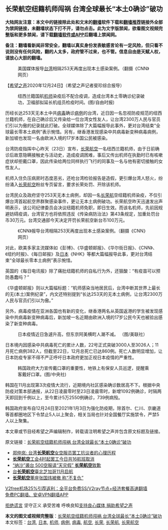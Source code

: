  <h2>长荣航空纽籍机师闯祸 台湾全球最长“本土0确诊”破功</h2> <p class="notice"><b>大陆网友注意：本文中的链接除此处和文末的<a href="https://github.com/bannedbook/fanqiang" >翻墙</a>软件下载和<a href="https://github.com/killgcd/justmysocks/blob/master/README.md">翻墙推荐</a>链接外全部为禁网链接，未翻墙状态下打不开，请勿点击。此为文字版禁闻，欲看图文视频完整版和更多禁闻，请下载<a href="https://github.com/bannedbook/fanqiang">翻墙软件或APP</a>后翻墙上禁闻网。</p><p>备注：翻墙看新闻非常安全，翻墙以真实身份发表敏感言论有一定风险，但只看不说则没有任何风险，翻的人太多，政府管不过来，也不管。信息自由是天赋人权，请放心大胆的翻墙。</b></p>  <div class="entry"> <figure><figcaption>美国媒体报导<a href="https://www.bannedbook.org/bnews/tag/%e5%8f%b0%e6%b9%be/" class="st_tag internal_tag" rel="tag" title="标签 台湾 下的日志">台湾</a>相隔253天再度出现本土感染案例。（翻摄《CNN》网页）</figcaption></figure> <p>【<span class='wp_keywordlink_affiliate'><a href="https://www.soundofhope.org" title="希望之声" target="_blank">希望之声</a></span>2020年12月24日】（希望之声记者斐珍综合报导）</p> <figure><figcaption>纽西兰籍国航<a href="https://www.bannedbook.org/bnews/tag/%E6%9C%BA%E5%B8%88/" class="st_tag internal_tag" rel="tag" title="标签 机师 下的日志">机师</a>染疫后不配合疫调，造成台湾本土零确诊纪录破功，卫福部拟延长机组员检疫时间。(图/自由时报)</figcaption></figure> <p>历经长达253天无本土中共<a href="https://www.bannedbook.org/bnews/tag/%e7%97%85%e6%af%92/" class="st_tag internal_tag" rel="tag" title="标签 病毒 下的日志">病毒</a>确诊<a href="https://www.bannedbook.org/bnews/tag/%E7%97%85%E4%BE%8B/" class="st_tag internal_tag" rel="tag" title="标签 病例 下的日志">病例</a>的台湾，近日因一名忽视防疫规范的纽西兰籍机师，在自己确诊后又传染给一位台湾女性友人，让台湾2300万人民与官员们引以为傲的纪录就此打破。全球媒体除了大篇幅报导此事外，更对台湾结束“全球最长零本土病例”表示惋惜。另有，继香港发现感染中共病毒新变种病毒病例，新加坡也发现一名由欧洲入境的17岁本国公民被感染。</p> <p>台湾防疫指挥中心昨天（23日）宣布，<a href="https://www.bannedbook.org/bnews/tag/%E9%95%BF%E8%8D%A3%E8%88%AA%E7%A9%BA/" class="st_tag internal_tag" rel="tag" title="标签 长荣航空 下的日志">长荣航空</a>一名纽西兰籍机师，由于日前确诊后故意隐瞒接触史与活动史，造成疫调困难，事后又传出机师在执勤时已有咳嗽症状却拒戴口罩，因此传染给两位同样执行飞行的同事及一名与他有密切接触的女性友人。</p>  <p>机师入住负压病房时态度恶劣，还呛台湾检验报告是造假，更引爆台湾人怒火，纷纷涌入<a href="https://www.bannedbook.org/bnews/tag/%E9%95%BF%E8%8D%A3/" class="st_tag internal_tag" rel="tag" title="标签 长荣 下的日志">长荣</a><a href="https://www.bannedbook.org/bnews/tag/%E8%88%AA%E7%A9%BA/" class="st_tag internal_tag" rel="tag" title="标签 航空 下的日志">航空</a>粉丝专页留言，要求长荣处罚、开除该机师。</p> <p>台湾民众及政府坚守253天无本土病例，却因一名<a href="https://www.bannedbook.org/bnews/tag/%E9%95%BF%E8%8D%A3%E8%88%AA/" class="st_tag internal_tag" rel="tag" title="标签 长荣航 下的日志">长荣航</a>空纽籍机师染疫，不仅引爆台湾首起航空界群聚感染事件，更让无本土病例破功。长荣航空昨天迅速发出声明表示，该公司纪律委员会决议纽籍机师免职，即日生效。而该名机师，先前因规避妨碍疫调，台湾官方也将依照违反《传染病防治法》第43条规定，加重处罚台币30万元。台湾交通部今天决定开罚长荣航空新台币100万元。</p> <figure><figcaption>《CNN》报导台湾相隔253天再度出现本土感染案例。（翻摄《CNN》网页）</figcaption></figure> <p>对此，欧美多家主流媒体如《彭博》、《华盛顿邮报》、《华尔街日报》、《CNN》、《纽约时报》、《每日邮报》及<a href="https://www.bannedbook.org/bnews/tag/%e6%97%a5%e6%9c%ac/" class="st_tag internal_tag" rel="tag" title="标签 日本 下的日志">日本</a>《NHK》等都大篇幅报导此事，更对台湾结束“全球最长零本土病例”表示惋惜。</p>  <p>英国的《每日电讯报》除了痛批纽籍机师的自私行为外，还狠酸：“有疫苗可以预防愚蠢吗？”</p> <p>《华盛顿邮报》则以大篇幅标题：“机师感染当地居民后，台湾中断其世界上最长的无(本土)案例纪录”，内文还特别提到“长达253天的无本土病例，让台湾2300万人民与官员们引以为傲。”</p> <p>另外，病毒疫情在亚洲各国也有新的变化，继香港两名从英国返港的学生被发现感染中共病毒新变种病毒后，新加坡一名近期由欧洲入境的17岁公民今天也被验出感染了新变种病毒。</p>  <figure><figcaption>日本疫情近日急遽升高，但东京阿美横町人潮不减。 （图/美联社）</figcaption></figure> <p>日本境内因感染中共病毒死亡的累计人数，22号正式突破3000人至3026人；11月死亡病例382人，但截至22日，12月总死亡已达860例。死亡人数明显增加，让日本防疫专家不得不严正呼吁日本政府更加正视日本疫情的严重性。</p> <figure><figcaption>韩国政府大力宣传戴口罩的重要性，地铁上有保安人员巡逻，提醒乘客戴好口罩。(图/中央社)</figcaption></figure> <p>韩国在11月出现第3次疫情大流行，近期境内社区感染确诊数居高不下。根据中央防疫对策本部通报，从22日凌晨零时至23日凌晨零时，新增1092例确诊，时隔两天即回到千例以上，至今累计5万2550例确诊，739例病殁。</p> <p>韩国政府宣布自12月24日至2021年1月3日为强化防疫期，除首尔、仁川、京畿道等首都圈地区下令禁止5人以上聚会，相关当局也针对全国餐厅实施禁令，严禁5人以上聚集。</p>  <p>本文章或节目经希望之声编辑制作，转载请注明希望之声并包含原文标题及链接。</p> <p>原文链接：<a class="src_link"  href="https://www.soundofhope.org/post/456772" target="_blank">长荣航空纽籍机师闯祸 台湾全球最长“本土0确诊”破功</a></p> <ul class='op-related-articles' title='相关阅读'> <li><a href='https://www.bannedbook.org/bnews/baitai/20190628/1149988.html' target='_blank'>郑仲岚: 台湾<b>长荣航空</b>女空服员罢工抗议者的心理历程</a></li> <li><a href='https://www.bannedbook.org/bnews/baitai/20190620/1146389.html' target='_blank'><b>长荣航空</b>工会4时起罢工今日共16航班取消</a></li> <li><a href='https://www.bannedbook.org/bnews/cnnews/20170730/799592.html' target='_blank'>“纳沙”袭台 500空服请“天灾假” <b>长荣航空</b>致歉</a></li> <li><a href='https://www.bannedbook.org/bnews/sohnews/20160530/539404.html' target='_blank'>台<b>长荣航空</b>臺北芝加哥11月启航</a></li> <li><a href='https://www.bannedbook.org/bnews/taiwannews/20160313/512259.html' target='_blank'><b>长荣航空</b>董座张国炜被撤 称“不复仇”</a></li> </ul> <p class="texttj"> <a href="https://github.com/bannedbook/fanqiang/wiki/V2ray%E6%9C%BA%E5%9C%BA" target="_blank">V2free机场25%引荐返利：全平台免费SS/V2ray节点+经济套餐高速翻墙</a><br/> <a href="https://github.com/bannedbook/fanqiang/wiki/%E7%A6%81%E9%97%BB%E7%BD%91%E5%AE%89%E5%8D%93%E7%BF%BB%E5%A2%99%E6%96%B0%E9%97%BBAPP" target="_blank">免费PC翻墙、安卓VPN翻墙APP</a></p><p><span class='wp_keywordlink'><a href="https://www.bannedbook.org/forum2/topic1584.html" title="《拒绝谎言》" target="_blank">拒绝谎言</a></span> 坚守正义 承受苦难 呼唤良知<a href="/page/donate">支持良心媒体 捐助希望之声</a></p><a name='sharetosocial'></a>       <div><b>本文的图文或视频完整版</b>：<a href='https://www.bannedbook.org/bnews/comments/20201224/1454156.html'>长荣航空纽籍机师闯祸 台湾全球最长“本土0确诊”破功</a></div>  </div><!--END ENTRY--> <div class="postfooter"> <div>本文标签：<a href="https://www.bannedbook.org/bnews/tag/%e5%8f%b0%e6%b9%be/" rel="tag">台湾</a>, <a href="https://www.bannedbook.org/bnews/tag/%e6%97%a5%e6%9c%ac/" rel="tag">日本</a>, <a href="https://www.bannedbook.org/bnews/tag/%E6%9C%BA%E5%B8%88/" rel="tag">机师</a>, <a href="https://www.bannedbook.org/bnews/tag/%E7%97%85%E4%BE%8B/" rel="tag">病例</a>, <a href="https://www.bannedbook.org/bnews/tag/%e7%97%85%e6%af%92/" rel="tag">病毒</a>, <a href="https://www.bannedbook.org/bnews/tag/%E8%88%AA%E7%A9%BA/" rel="tag">航空</a>, <a href="https://www.bannedbook.org/bnews/tag/%E9%95%BF%E8%8D%A3/" rel="tag">长荣</a>, <a href="https://www.bannedbook.org/bnews/tag/%E9%95%BF%E8%8D%A3%E8%88%AA/" rel="tag">长荣航</a>, <a href="https://www.bannedbook.org/bnews/tag/%E9%95%BF%E8%8D%A3%E8%88%AA%E7%A9%BA/" rel="tag">长荣航空</a></div>  </div><!--END POSTFOOTER--> 